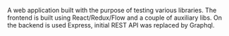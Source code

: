 A web application built with the purpose of testing various libraries. The frontend is built using React/Redux/Flow and a couple of auxiliary libs. On the backend is used Express, initial REST API was replaced by Graphql.
